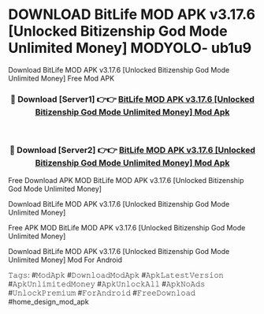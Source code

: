 # DOWNLOAD BitLife MOD APK v3.17.6 [Unlocked Bitizenship God Mode Unlimited Money] MODYOLO- ub1u9
Download BitLife MOD APK v3.17.6 [Unlocked Bitizenship God Mode Unlimited Money] Free Mod APK

<div align="center">
<h3>🔴 Download [Server1] 👉👉 <a href="https://apk-comot.site?title=BitLife_MOD_APK_v3.17.6_[Unlocked_Bitizenship_God_Mode_Unlimited_Money]">BitLife MOD APK v3.17.6 [Unlocked Bitizenship God Mode Unlimited Money] Mod Apk</a></h3><br>

<h3>🔴 Download [Server2] 👉👉 <a href="https://apk-comot.site?title=BitLife_MOD_APK_v3.17.6_[Unlocked_Bitizenship_God_Mode_Unlimited_Money]">BitLife MOD APK v3.17.6 [Unlocked Bitizenship God Mode Unlimited Money] Mod Apk</a></h3>
</div>


Free Download APK MOD BitLife MOD APK v3.17.6 [Unlocked Bitizenship God Mode Unlimited Money]

Download BitLife MOD APK v3.17.6 [Unlocked Bitizenship God Mode Unlimited Money] 

Free APK MOD BitLife MOD APK v3.17.6 [Unlocked Bitizenship God Mode Unlimited Money] 

Download BitLife MOD APK v3.17.6 [Unlocked Bitizenship God Mode Unlimited Money] Mod For Android

𝚃𝚊𝚐𝚜: #𝙼𝚘𝚍𝙰𝚙𝚔 #𝙳𝚘𝚠𝚗𝚕𝚘𝚊𝚍𝙼𝚘𝚍𝙰𝚙𝚔 #𝙰𝚙𝚔𝙻𝚊𝚝𝚎𝚜𝚝𝚅𝚎𝚛𝚜𝚒𝚘𝚗 #𝙰𝚙𝚔𝚄𝚗𝚕𝚒𝚖𝚒𝚝𝚎𝚍𝙼𝚘𝚗𝚎𝚢 #𝙰𝚙𝚔𝚄𝚗𝚕𝚘𝚌𝚔𝙰𝚕𝚕 #𝙰𝚙𝚔𝙽𝚘𝙰𝚍𝚜 #𝚄𝚗𝚕𝚘𝚌𝚔𝙿𝚛𝚎𝚖𝚒𝚞𝚖 #𝙵𝚘𝚛𝙰𝚗𝚍𝚛𝚘𝚒𝚍 #𝙵𝚛𝚎𝚎𝙳𝚘𝚠𝚗𝚕𝚘𝚊𝚍 #home_design_mod_apk
